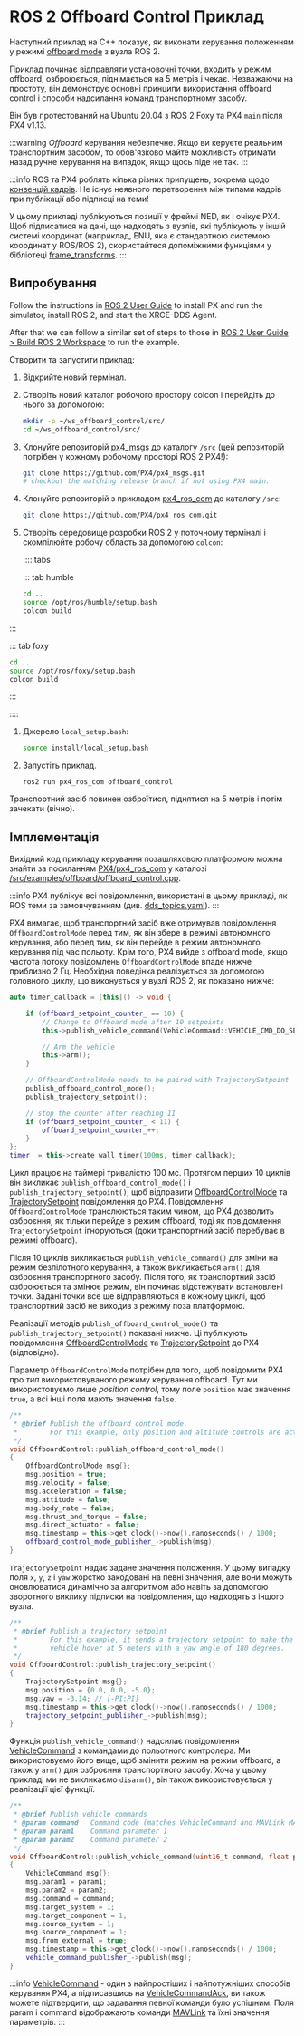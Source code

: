 # ROS 2 Offboard Control Приклад

Наступний приклад на C++ показує, як виконати керування положенням у режимі [offboard mode](../flight_modes/offboard.md) з вузла ROS 2.

Приклад починає відправляти установочні точки, входить у режим offboard, озброюється, піднімається на 5 метрів і чекає. Незважаючи на простоту, він демонструє основні принципи використання offboard control і способи надсилання команд транспортному засобу.

Він був протестований на Ubuntu 20.04 з ROS 2 Foxy та PX4 `main` після PX4 v1.13.

:::warning
*Offboard* керування небезпечне. Якщо ви керуєте реальним транспортним засобом, то обов'язково майте можливість отримати назад ручне керування на випадок, якщо щось піде не так.
:::

:::info ROS та PX4 роблять кілька різних припущень, зокрема щодо [конвенцій кадрів](../ros/external_position_estimation.md#reference-frames-and-ros). Не існує неявного перетворення між типами кадрів при публікації або підписці на теми!

У цьому прикладі публікуються позиції у фреймі NED, як і очікує PX4. Щоб підписатися на дані, що надходять з вузлів, які публікують у іншій системі координат (наприклад, ENU, яка є стандартною системою координат у ROS/ROS 2), скористайтеся допоміжними функціями у бібліотеці [frame_transforms](https://github.com/PX4/px4_ros_com/blob/main/src/lib/frame_transforms.cpp).
:::

## Випробування

Follow the instructions in [ROS 2 User Guide](../ros2/user_guide.md) to install PX and run the simulator, install ROS 2, and start the XRCE-DDS Agent.

After that we can follow a similar set of steps to those in [ROS 2 User Guide > Build ROS 2 Workspace](../ros2/user_guide.md#build-ros-2-workspace) to run the example.

Створити та запустити приклад:

1. Відкрийте новий термінал.
1. Створіть новий каталог робочого простору colcon і перейдіть до нього за допомогою:

   ```sh
   mkdir -p ~/ws_offboard_control/src/
   cd ~/ws_offboard_control/src/
   ```

1. Клонуйте репозиторій [px4_msgs](https://github.com/PX4/px4_msgs) до каталогу `/src` (цей репозиторій потрібен у кожному робочому просторі ROS 2 PX4!):

   ```sh
   git clone https://github.com/PX4/px4_msgs.git
   # checkout the matching release branch if not using PX4 main.
   ```

1. Клонуйте репозиторій з прикладом [px4_ros_com](https://github.com/PX4/px4_ros_com) до каталогу `/src`:

   ```sh
   git clone https://github.com/PX4/px4_ros_com.git
   ```

1. Створіть середовище розробки ROS 2 у поточному терміналі і скомпілюйте робочу область за допомогою `colcon`:

   :::: tabs

   ::: tab humble
   ```sh
   cd ..
   source /opt/ros/humble/setup.bash
   colcon build
   ```

:::

   ::: tab foxy
   ```sh
   cd ..
   source /opt/ros/foxy/setup.bash
   colcon build
   ```

:::

   ::::

1. Джерело `local_setup.bash`:

   ```sh
   source install/local_setup.bash
   ```
1. Запустіть приклад.

   ```
   ros2 run px4_ros_com offboard_control
   ```

Транспортний засіб повинен озброїтися, піднятися на 5 метрів і потім зачекати (вічно).

## Імплементація

Вихідний код прикладу керування позашляховою платформою можна знайти за посиланням [PX4/px4_ros_com](https://github.com/PX4/px4_ros_com) у каталозі [/src/examples/offboard/offboard_control.cpp](https://github.com/PX4/px4_ros_com/blob/main/src/examples/offboard/offboard_control.cpp).

:::info PX4 публікує всі повідомлення, використані в цьому прикладі, як ROS теми за замовчуванням (див. [dds_topics.yaml](https://github.com/PX4/PX4-Autopilot/blob/release/1.15/src/modules/uxrce_dds_client/dds_topics.yaml)).
:::

PX4 вимагає, щоб транспортний засіб вже отримував повідомлення `OffboardControlMode` перед тим, як він збере в режимі автономного керування, або перед тим, як він перейде в режим автономного керування під час польоту. Крім того, PX4 вийде з offboard mode, якщо частота потоку повідомлень `OffboardControlMode` впаде нижче приблизно 2 Гц. Необхідна поведінка реалізується за допомогою головного циклу, що виконується у вузлі ROS 2, як показано нижче:

```cpp
auto timer_callback = [this]() -> void {

    if (offboard_setpoint_counter_ == 10) {
        // Change to Offboard mode after 10 setpoints
        this->publish_vehicle_command(VehicleCommand::VEHICLE_CMD_DO_SET_MODE, 1, 6);

        // Arm the vehicle
        this->arm();
    }

    // OffboardControlMode needs to be paired with TrajectorySetpoint
    publish_offboard_control_mode();
    publish_trajectory_setpoint();

    // stop the counter after reaching 11
    if (offboard_setpoint_counter_ < 11) {
        offboard_setpoint_counter_++;
    }
};
timer_ = this->create_wall_timer(100ms, timer_callback);
```

Цикл працює на таймері тривалістю 100 мс. Протягом перших 10 циклів він викликає `publish_offboard_control_mode()` і `publish_trajectory_setpoint()`, щоб відправити [OffboardControlMode](../msg_docs/OffboardControlMode.md) та [TrajectorySetpoint](../msg_docs/TrajectorySetpoint.md) повідомлення до PX4. Повідомлення `OffboardControlMode` транслюються таким чином, що PX4 дозволить озброєння, як тільки перейде в режим offboard, тоді як повідомлення `TrajectorySetpoint` ігноруються (доки транспортний засіб перебуває в режимі offboard).

Після 10 циклів викликається `publish_vehicle_command()` для зміни на режим безпілотного керування, а також викликається `arm()` для озброєння транспортного засобу. Після того, як транспортний засіб озброюється та змінює режим, він починає відстежувати встановлені точки. Задані точки все ще відправляються в кожному циклі, щоб транспортний засіб не виходив з режиму поза платформою.

Реалізації методів `publish_offboard_control_mode()` та `publish_trajectory_setpoint()` показані нижче. Ці публікують повідомлення [OffboardControlMode](../msg_docs/OffboardControlMode.md) та [TrajectorySetpoint](../msg_docs/TrajectorySetpoint.md) до PX4 (відповідно).

Параметр `OffboardControlMode` потрібен для того, щоб повідомити PX4 про _тип_ використовуваного режиму керування offboard. Тут ми використовуємо лише _position control_, тому поле `position` має значення `true`, а всі інші поля мають значення `false`.

```cpp
/**
 * @brief Publish the offboard control mode.
 *        For this example, only position and altitude controls are active.
 */
void OffboardControl::publish_offboard_control_mode()
{
    OffboardControlMode msg{};
    msg.position = true;
    msg.velocity = false;
    msg.acceleration = false;
    msg.attitude = false;
    msg.body_rate = false;
    msg.thrust_and_torque = false;
    msg.direct_actuator = false;
    msg.timestamp = this->get_clock()->now().nanoseconds() / 1000;
    offboard_control_mode_publisher_->publish(msg);
}
```

`TrajectorySetpoint` надає задане значення положення. У цьому випадку поля `x`, `y`, `z` і `yaw` жорстко закодовані на певні значення, але вони можуть оновлюватися динамічно за алгоритмом або навіть за допомогою зворотного виклику підписки на повідомлення, що надходять з іншого вузла.

```cpp
/**
 * @brief Publish a trajectory setpoint
 *        For this example, it sends a trajectory setpoint to make the
 *        vehicle hover at 5 meters with a yaw angle of 180 degrees.
 */
void OffboardControl::publish_trajectory_setpoint()
{
    TrajectorySetpoint msg{};
    msg.position = {0.0, 0.0, -5.0};
    msg.yaw = -3.14; // [-PI:PI]
    msg.timestamp = this->get_clock()->now().nanoseconds() / 1000;
    trajectory_setpoint_publisher_->publish(msg);
}
```

Функція `publish_vehicle_command()` надсилає повідомлення [VehicleCommand](../msg_docs/VehicleCommand.md) з командами до польотного контролера. Ми використовуємо його вище, щоб змінити режим на режим offboard, а також у `arm()` для озброєння транспортного засобу. Хоча у цьому прикладі ми не викликаємо `disarm()`, він також використовується у реалізації цієї функції.

```cpp
/**
 * @brief Publish vehicle commands
 * @param command   Command code (matches VehicleCommand and MAVLink MAV_CMD codes)
 * @param param1    Command parameter 1
 * @param param2    Command parameter 2
 */
void OffboardControl::publish_vehicle_command(uint16_t command, float param1, float param2)
{
    VehicleCommand msg{};
    msg.param1 = param1;
    msg.param2 = param2;
    msg.command = command;
    msg.target_system = 1;
    msg.target_component = 1;
    msg.source_system = 1;
    msg.source_component = 1;
    msg.from_external = true;
    msg.timestamp = this->get_clock()->now().nanoseconds() / 1000;
    vehicle_command_publisher_->publish(msg);
}
```

:::info [VehicleCommand](../msg_docs/VehicleCommand.md) - один з найпростіших і найпотужніших способів керування PX4, а підписавшись на [VehicleCommandAck](../msg_docs/VehicleCommandAck.md), ви також можете підтвердити, що задавання певної команди було успішним. Поля param і command відображають команди [MAVLink](https://mavlink.io/en/messages/common.html#mav_commands) та їхні значення параметрів.
:::


<!--

## Demo with PX4 SITL and Gazebo Classic

@[youtube](https://youtu.be/Nbc7fzxFlYo)
-->
